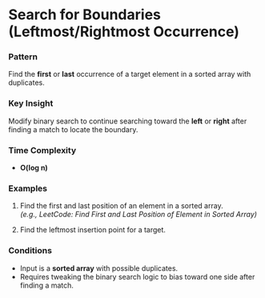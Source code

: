 # Search for Boundaries (Leftmost/Rightmost Occurrence)

### Pattern

Find the **first** or **last** occurrence of a target element in a sorted array with duplicates.

### Key Insight

Modify binary search to continue searching toward the **left** or **right** after finding a match to locate the boundary.

### Time Complexity

- **O(log n)**

### Examples

1. Find the first and last position of an element in a sorted array.  
   _(e.g., LeetCode: Find First and Last Position of Element in Sorted Array)_

2. Find the leftmost insertion point for a target.

### Conditions

- Input is a **sorted array** with possible duplicates.
- Requires tweaking the binary search logic to bias toward one side after finding a match.
